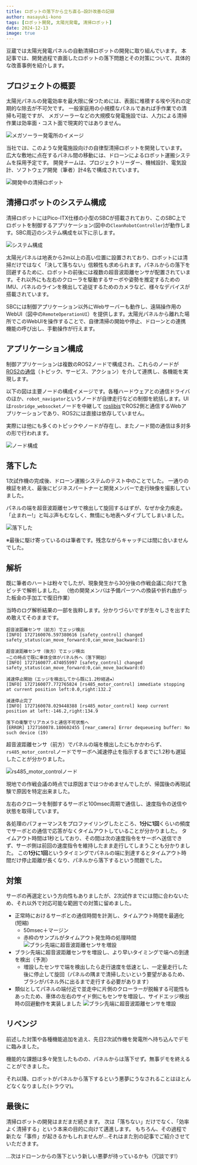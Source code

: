 ```yaml
---
title: ロボットの落下から立ち直る—設計改善の記録
author: masayuki-kono
tags: [ロボット開発, 太陽光発電, 清掃ロボット]
date: 2024-12-13
image: true
---
```


豆蔵では太陽光発電パネルの自動清掃ロボットの開発に取り組んでいます。
本記事では、開発過程で直面したロボットの落下問題とその対策について、具体的な改善事例を紹介します。

## プロジェクトの概要

太陽光パネルの発電効率を最大限に保つためには、表面に堆積する埃や汚れの定期的な除去が不可欠です。
一般家庭用の小規模なパネルであれば手作業での清掃も可能ですが、
メガソーラーなどの大規模な発電施設では、人力による清掃作業は効率面・コスト面で現実的ではありません。

![メガソーラー発電所のイメージ](/img/robotics/clean-robot/solar-panel.png)

当社では、このような発電施設向けの自律型清掃ロボットを開発しています。
広大な敷地に点在するパネル間の移動には、ドローンによるロボット運搬システムを採用予定です。
開発チームは、プロジェクトリーダー、機械設計、電気設計、ソフトウェア開発（筆者）計4名で構成されています。

![開発中の清掃ロボット](/img/robotics/clean-robot/clean-robot-proto-2nd.png)

## 清掃ロボットのシステム構成

清掃ロボットにはPico-ITX仕様の小型のSBCが搭載されており、このSBC上でロボットを制御するアプリケーション(図中の`CleanRobotController`)が動作します。SBC周辺のシステム構成を以下に示します。

![システム構成](/img/robotics/clean-robot/system-structure-related-to-sbc-proto-2nd.png)

太陽光パネルは地表から2m以上の高い位置に設置されており、ロボットには清掃だけではなく「決して落ちない」信頼性も求められます。パネルからの落下を回避するために、ロボットの前後には複数の超音波距離センサが配置されています。それ以外にも左右のクローラを駆動するサーボや姿勢を推定するためのIMU、パネルのラインを検出して追従するためのカメラなど、様々なデバイスが搭載されています。

SBCには制御アプリケーション以外にWebサーバーも動作し、遠隔操作用のWebUI（図中の`RemoteOperationUI`）を提供します。太陽光パネルから離れた場所でこのWebUIを操作することで、自律清掃の開始や停止、ドローンとの連携機能の呼び出し、手動操作が行えます。

## アプリケーション構成

制御アプリケーションは複数のROS2ノードで構成され、これらのノードが[ROS2の通信](https://docs.ros.org/en/humble/How-To-Guides/Topics-Services-Actions.html)（トピック、サービス、アクション）を介して連携し、各機能を実現します。

以下の図は主要ノードの構成イメージです。各種ハードウェアとの通信ドライバのほか、`robot_navigator`というノードが自律走行などの制御を統括します。UIは`rosbridge_websocket`ノードを中継して [roslibjs](https://github.com/RobotWebTools/roslibjs)でROS2側と通信するWebアプリケーションであり、ROS2には直接は依存していません。

実際には他にも多くのトピックやノードが存在し、またノード間の通信は多対多の形で行われます。

![ノード構成](/img/robotics/clean-robot/node-structure-proto-2nd.png)

## 落下した

1次試作機の完成後、ドローン運搬システムのテスト中のことでした。
一通りの検証を終え、最後にビジネスパートナーと開発メンバーで走行映像を撮影していました。

パネルの端を超音波距離センサで検出して旋回するはずが、なぜか全力疾走。
「止まれー!」と叫ぶ声もむなしく、無情にも地表へダイブしてしまいました。

![落下した](/img/robotics/clean-robot/falling-down.gif)

※最後に駆け寄っているのは筆者です。残念ながらキャッチには間に合いませんでした。

## 解析

既に筆者のハートは粉々でしたが、現象発生から30分後の作戦会議に向けて急ピッチで解析しました。
（他の開発メンバは予備パーツへの換装や折れ曲がった板金の手加工で復旧作業）

当時のログ解析結果の一部を抜粋します。分かりづらいですが生々しさを出すため敢えてそのままです。

```shell
超音波距離センサ（前方）でエッジ検出
[INFO] 1727160076.597380616 [safety_control] changed safety_status(can_move_forward:0,can_move_backward:1)

超音波距離センサ（後方）でエッジ検出
⇒この時点で既に車体全体がパネル外へ（落下開始）
[INFO] 1727160077.474055997 [safety_control] changed safety_status(can_move_forward:0,can_move_backward:0)

減速停止開始（エッジを検出してから既に1.2秒経過★）
[INFO] 1727160077.772765824 [rs485_motor_control] immediate stopping at current position left:0.0,right:132.2

減速停止完了
[INFO] 1727160078.029448388 [rs485_motor_control] keep current position at left:-146.2,right:134.9

落下の衝撃でリアカメラと通信不可状態へ
[ERROR] 1727160078.180602455 [rear_camera] Error dequeueing buffer: No such device (19)
```

超音波距離センサ（前方）でパネルの端を検出したにもかかわらず、`rs485_motor_control`ノードでサーボへ減速停止を指示するまでに1.2秒も遅延したことが分かりました。

![rs485_motor_controlノード](/img/robotics/clean-robot/rs-485-motor-control.png)

現地での作戦会議の時点では原因まではつかめませんでしたが、帰国後の再現試験で原因を特定出来ました。

左右のクローラを制御するサーボと100msec周期で通信し、速度指令の送信や状態を取得しています。

各処理のパフォーマンスをプロファイリングしたところ、**1分に1回**くらいの頻度でサーボとの通信で応答がなくタイムアウトしていることが分かりました。
タイムアウト時間は1秒としており、その間は次の速度指令をサーボへ送信できず、サーボ側は前回の速度指令を維持したまま走行してしまうことも分かりました。
この**1分に1回**というタイミングでパネルの端に到達するとタイムアウト時間だけ停止距離が長くなり、パネルから落下するという問題でした。

## 対策

サーボの再選定という方向性もありましたが、2次試作までには間に合わないため、それ以外で対応可能な範囲での対策に留めました。

* 正常時におけるサーボとの通信時間を計測し、タイムアウト時間を最適化(短縮)
    * 50msec＋マージン
    * 赤枠のサンプルがタイムアウト発生時の処理時間
    ![ブラシ先端に超音波距離センサを増設](/img/robotics/clean-robot/servo-com-processing-time.png)
* ブラシ先端に超音波距離センサを増設し、より早いタイミングで端への到達を検出（予測）
    * 増設したセンサで端を検出したら走行速度を低速とし、一定量走行した後に停止して旋回（パネルの隅まで清掃したいという要望があるため、ブラシがパネル外に出るまで走行する必要があります）
* 類似としてパネルの端付近で並走中に片側のクローラーが脱輪する可能性もあったため、車体の左右のサイド側にもセンサを増設し、サイドエッジ検出時の回避動作を実装しました
    ![ブラシ先端に超音波距離センサを増設](/img/robotics/clean-robot/clean-robot-proto-2nd-add-edge-sensors.png)

## リベンジ

前述した対策や各種機能追加を追え、先日2次試作機を発電所へ持ち込んでデモに臨みました。

機能的な課題は多々発生したものの、パネルからは落下せず。無事デモを終えることができました。

それ以降、ロボットがパネルから落下するという悪夢にうなされることはほとんどなくなりました(トラウマ)。

## 最後に

清掃ロボットの開発はまだまだ続きます。
次は「落ちない」だけでなく、「効率よく清掃する」という本来の目的に向けて邁進します。
もちろん、その過程で新たな「事件」が起きるかもしれませんが...それはまた別の記事でご紹介させていただきます。

...次はドローンからの落下という新しい悪夢が待っているかも（冗談です!）
